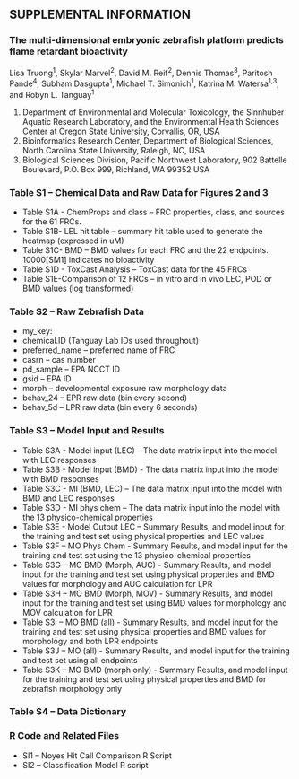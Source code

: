 ## SUPPLEMENTAL INFORMATION
### The multi-dimensional embryonic zebrafish platform predicts flame retardant bioactivity

Lisa Truong<sup>1</sup>, Skylar Marvel<sup>2</sup>, David M. Reif<sup>2</sup>, Dennis Thomas<sup>3</sup>, Paritosh Pande<sup>4</sup>, Subham Dasgupta<sup>1</sup>, Michael T. Simonich<sup>1</sup>, Katrina M. Watersa<sup>1,3</sup>, and Robyn L. Tanguay<sup>1</sup>

  1. Department of Environmental and Molecular Toxicology, the Sinnhuber Aquatic Research Laboratory, and the Environmental Health Sciences Center at Oregon State University, Corvallis, OR, USA
  2. Bioinformatics Research Center, Department of Biological Sciences, North Carolina State University, Raleigh, NC, USA
  3. Biological Sciences Division, Pacific Northwest Laboratory, 902 Battelle Boulevard, P.O. Box 999, Richland, WA 99352 USA


### Table S1 – Chemical Data and Raw Data for Figures 2 and 3
* Table S1A - ChemProps and class – FRC properties, class, and sources for the 61 FRCs.
* Table S1B- LEL hit table – summary hit table used to generate the heatmap (expressed in uM)
* Table S1C- BMD – BMD values for each FRC and the 22 endpoints. 10000[SM1] indicates no bioactivity
* Table S1D - ToxCast Analysis – ToxCast data for the 45 FRCs
* Table S1E-Comparison of 12 FRCs – in vitro and in vivo LEC, POD or BMD values (log transformed)

### Table S2 – Raw Zebrafish Data 
* my_key: 
* chemical.ID (Tanguay Lab IDs used throughout)
* preferred_name – preferred name of FRC
* casrn – cas number
* pd_sample – EPA NCCT ID
* gsid – EPA ID
* morph – developmental exposure raw morphology data 
* behav_24 – EPR raw data (bin every second)
* behav_5d – LPR raw data (bin every 6 seconds)

### Table S3 – Model Input and Results
* Table S3A - Model input (LEC) – The data matrix input into the model with LEC responses
* Table S3B - Model input (BMD) - The data matrix input into the model with BMD responses
* Table S3C -  MI (BMD, LEC) – The data matrix input into the model with BMD and LEC responses
* Table S3D -  MI phys chem – The data matrix input into the model with the 13 physico-chemical properties
* Table S3E - Model Output LEC – Summary Results, and model input for the training and test set using physical properties and LEC values
* Table S3F – MO Phys Chem - Summary Results, and model input for the training and test set using the 13 physico-chemical properties
* Table S3G – MO BMD (Morph, AUC) - Summary Results, and model input for the training and test set using physical properties and BMD values for morphology and AUC calculation for LPR
* Table S3H – MO BMD (Morph, MOV) - Summary Results, and model input for the training and test set using BMD values for morphology and MOV calculation for LPR
* Table S3I – MO BMD (all) - Summary Results, and model input for the training and test set using physical properties and BMD values for morphology and both LPR endpoints
* Table S3J – MO (all) - Summary Results, and model input for the training and test set using all endpoints 
* Table S3K – MO BMD (morph only) - Summary Results, and model input for the training and test set using physical properties and BMD for zebrafish morphology only

### Table S4 – Data Dictionary

### R Code and Related Files
* SI1 – Noyes Hit Call Comparison R Script
* SI2 – Classification Model R script
